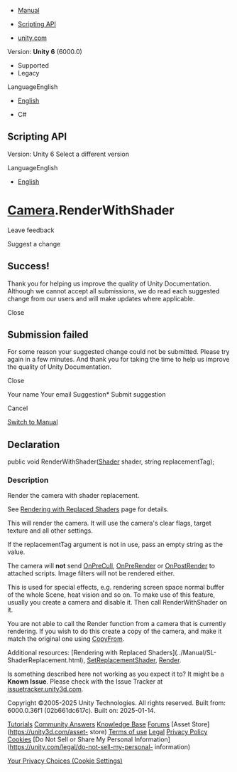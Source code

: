[ ]()

  * [Manual](../Manual/index.html)
  * [Scripting API](../ScriptReference/index.html)

  * [unity.com](https://unity.com/)

Version: **Unity 6** (6000.0)

  * Supported
  * Legacy

LanguageEnglish

  * [English]()

  * C#

[ ](https://docs.unity3d.com)

## Scripting API

Version: Unity 6 Select a different version

LanguageEnglish

  * [English]()

#  [Camera](Camera.html).RenderWithShader

Leave feedback

Suggest a change

## Success!

Thank you for helping us improve the quality of Unity Documentation. Although
we cannot accept all submissions, we do read each suggested change from our
users and will make updates where applicable.

Close

## Submission failed

For some reason your suggested change could not be submitted. Please <a>try
again</a> in a few minutes. And thank you for taking the time to help us
improve the quality of Unity Documentation.

Close

Your name Your email Suggestion* Submit suggestion

Cancel

[Switch to Manual](../Manual/class-Camera.html "Go to Camera Component in the
Manual")

## Declaration

public void RenderWithShader([Shader](Shader.html) shader, string
replacementTag);

### Description

Render the camera with shader replacement.

See [Rendering with Replaced Shaders](../Manual/SL-ShaderReplacement.html)
page for details.  
  
This will render the camera. It will use the camera's clear flags, target
texture and all other settings.  
  
If the replacementTag argument is not in use, pass an empty string as the
value.  
  
The camera will **not** send [OnPreCull](MonoBehaviour.OnPreCull.html),
[OnPreRender](MonoBehaviour.OnPreRender.html) or
[OnPostRender](MonoBehaviour.OnPostRender.html) to attached scripts. Image
filters will not be rendered either.  
  
This is used for special effects, e.g. rendering screen space normal buffer of
the whole Scene, heat vision and so on. To make use of this feature, usually
you create a camera and disable it. Then call RenderWithShader on it.  
  
You are not able to call the Render function from a camera that is currently
rendering. If you wish to do this create a copy of the camera, and make it
match the original one using [CopyFrom](Camera.CopyFrom.html).  
  
Additional resources: [Rendering with Replaced Shaders](../Manual/SL-
ShaderReplacement.html),
[SetReplacementShader](Camera.SetReplacementShader.html),
[Render](Camera.Render.html).

Is something described here not working as you expect it to? It might be a
**Known Issue**. Please check with the Issue Tracker at
[issuetracker.unity3d.com](https://issuetracker.unity3d.com).

Copyright ©2005-2025 Unity Technologies. All rights reserved. Built from:
6000.0.36f1 (02b661dc617c). Built on: 2025-01-14.

[Tutorials](https://unity3d.com/learn) [Community
Answers](https://answers.unity3d.com) [Knowledge
Base](https://support.unity3d.com/hc/en-us)
[Forums](https://forum.unity3d.com) [Asset Store](https://unity3d.com/asset-
store) [Terms of use](https://docs.unity3d.com/Manual/TermsOfUse.html)
[Legal](https://unity.com/legal) [Privacy
Policy](https://unity.com/legal/privacy-policy)
[Cookies](https://unity.com/legal/cookie-policy) [Do Not Sell or Share My
Personal Information](https://unity.com/legal/do-not-sell-my-personal-
information)

[Your Privacy Choices (Cookie Settings)](javascript:void\(0\);)

